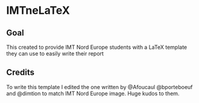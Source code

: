 # IMTneLaTeX

## Goal
This created to provide IMT Nord Europe students with a LaTeX template they can use to easily write their report

## Credits
To write this template I edited the one written by @Afoucaul @bporteboeuf and @dimtion to match IMT Nord Europe image. Huge kudos to them.

